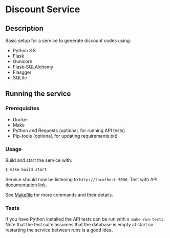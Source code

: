 # Discount Service

## Description

Basic setup for a service to generate discount codes using:
- Python 3.8
- Flask
- Gunicorn
- Flask-SQLAlchemy
- Flasgger
- SQLite

## Running the service

### Prerequisites
- Docker
- Make
- Python and Requests (optional, for running API tests)
- Pip-tools (optional, for updating requirements.txt)

### Usage

Build and start the service with:
```sh
$ make build start
```

Service should now be listening to `http://localhost:5000`. Test with API documentation [link](http://localhost:5000/apidocs).

See [Makefile](./Makefile) for more commands and their details.


### Tests
If you have Python installed the API tests can be run with ```$ make run-tests```. Note that the test suite assumes that the database is empty at start so restarting the service between runs is a good idea.
